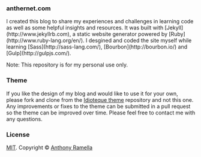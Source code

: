 ### anthernet.com

<p>I created this blog to share my experiences and challenges in learning code as well as some helpful insights and resources. It was built with [Jekyll](http://www.jekyllrb.com), a static website generator powered by [Ruby](http://www.ruby-lang.org/en/). I desgined and coded the site myself while learning [Sass](http://sass-lang.com/), [Bourbon](http://bourbon.io/) and [Gulp](http://gulpjs.com/).

Note: This repository is for my personal use only.

### Theme
If you like the design of my blog and would like to use it for your own, please fork and clone from the [Idioteque theme](https://github.com/tonyynot/idioteque-theme) repository and not this one. Any improvements or fixes to the theme can be submitted in a pull request so the theme can be improved over time. Please feel free to contact me with any questions.

### License
[MIT](https://github.com/bk2dcradle/accent/blob/gh-pages/LICENSE). Copyright &copy; [Anthony Ramella](http://twitter.com/tonecodes)
